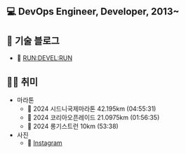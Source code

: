 ## 💻 DevOps Engineer, Developer, 2013~

## 📝 기술 블로그
* :link: [RUN:DEVEL:RUN](https://6developer.com)

## 🏃‍♂️ 취미
* 마라톤
  - 🥇 2024 시드니국제마라톤 42.195km (04:55:31)
  - 🥈 2024 코리아오픈레이드 21.0975km (01:56:35)
  - 🥉 2024 롱기스트런 10km (53:38)
* 사진
  - :link: [Instagram](https://www.instagram.com/niphyang.flow/)
